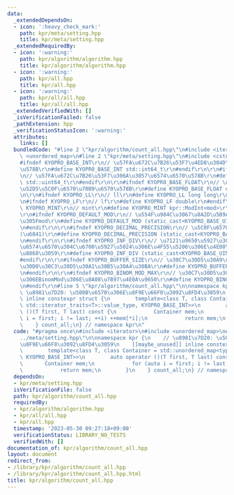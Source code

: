 ```yaml
---
data:
  _extendedDependsOn:
  - icon: ':heavy_check_mark:'
    path: kpr/meta/setting.hpp
    title: kpr/meta/setting.hpp
  _extendedRequiredBy:
  - icon: ':warning:'
    path: kpr/algorithm/algorithm.hpp
    title: kpr/algorithm/algorithm.hpp
  - icon: ':warning:'
    path: kpr/all.hpp
    title: kpr/all.hpp
  - icon: ':warning:'
    path: kpr/all/all.hpp
    title: kpr/all/all.hpp
  _extendedVerifiedWith: []
  _isVerificationFailed: false
  _pathExtension: hpp
  _verificationStatusIcon: ':warning:'
  attributes:
    links: []
  bundledCode: "#line 2 \"kpr/algorithm/count_all.hpp\"\n#include <iterator>\n#include\
    \ <unordered_map>\n#line 2 \"kpr/meta/setting.hpp\"\n#include <cstdint>\r\n\r\n\
    #ifndef KYOPRO_BASE_INT\r\n// \u57FA\u672C\u7B26\u53F7\u4ED8\u304D\u6574\u6570\
    \u578B\r\n#define KYOPRO_BASE_INT std::int64_t\r\n#endif\r\n\r\n#ifndef KYOPRO_BASE_UINT\r\
    \n// \u57FA\u672C\u7B26\u53F7\u306A\u3057\u6574\u6570\u578B\r\n#define KYOPRO_BASE_UINT\
    \ std::uint64_t\r\n#endif\r\n\r\n#ifndef KYOPRO_BASE_FLOAT\r\n// \u57FA\u672C\u6D6E\
    \u52D5\u5C0F\u6570\u70B9\u6570\u578B\r\n#define KYOPRO_BASE_FLOAT double\r\n#endif\r\
    \n\r\n#ifndef KYOPRO_LL\r\n// ll\r\n#define KYOPRO_LL long long\r\n#endif\r\n\r\
    \n#ifndef KYOPRO_LF\r\n// lf\r\n#define KYOPRO_LF double\r\n#endif\r\n\r\n#ifndef\
    \ KYOPRO_MINT\r\n// mint\r\n#define KYOPRO_MINT kpr::ModInt<mod>\r\n#endif\r\n\
    \r\n#ifndef KYOPRO_DEFAULT_MOD\r\n// \u554F\u984C\u3067\u8A2D\u5B9A\u3055\u308C\
    \u305Fmod\r\n#define KYOPRO_DEFAULT_MOD (static_cast<KYOPRO_BASE_UINT>(998244353))\r\
    \n#endif\r\n\r\n#ifndef KYOPRO_DECIMAL_PRECISION\r\n// \u5C0F\u6570\u7CBE\u5EA6\
    (\u6841)\r\n#define KYOPRO_DECIMAL_PRECISION (static_cast<KYOPRO_BASE_UINT>(12))\r\
    \n#endif\r\n\r\n#ifndef KYOPRO_INF_DIV\r\n// \u7121\u9650\u5927\u3092\u8868\u3059\
    \u6574\u6570\u304C\u6700\u5927\u5024\u306E\u4F55\u5206\u306E\u4E00\u304B\u3092\
    \u8868\u3059\r\n#define KYOPRO_INF_DIV (static_cast<KYOPRO_BASE_UINT>(3))\r\n\
    #endif\r\n\r\n#ifndef KYOPRO_BUFFER_SIZE\r\n// \u30C7\u30D5\u30A9\u30EB\u30C8\u306E\
    \u30D0\u30C3\u30D5\u30A1\u30B5\u30A4\u30BA\r\n#define KYOPRO_BUFFER_SIZE (static_cast<KYOPRO_BASE_UINT>(2048))\r\
    \n#endif\r\n\r\n#ifndef KYOPRO_BINOM_MOD_MAX\r\n// \u30C7\u30D5\u30A9\u30EB\u30C8\
    \u306EBinomMod\u306E\u8A08\u7B97\u4E0A\u9650\r\n#define KYOPRO_BINOM_MOD_MAX (static_cast<KYOPRO_BASE_UINT>(1000000))\r\
    \n#endif\r\n#line 5 \"kpr/algorithm/count_all.hpp\"\n\nnamespace kpr {\n    //\
    \ \u8981\u7D20: \u500B\u6570\u306E\u8F9E\u66F8\u3092\u8FD4\u3059\n    [[maybe_unused]]\
    \ inline constexpr struct {\n        template<class T, class Container = std::unordered_map<typename\
    \ std::iterator_traits<T>::value_type, KYOPRO_BASE_INT>>\n        auto operator\
    \ ()(T first, T last) const {\n            Container mem;\n            for (auto\
    \ i = first; i != last; ++i) ++mem[*i];\n            return mem;\n        }\n\
    \    } count_all;\n} // namespace kpr\n"
  code: "#pragma once\n#include <iterator>\n#include <unordered_map>\n#include \"\
    ../meta/setting.hpp\"\n\nnamespace kpr {\n    // \u8981\u7D20: \u500B\u6570\u306E\
    \u8F9E\u66F8\u3092\u8FD4\u3059\n    [[maybe_unused]] inline constexpr struct {\n\
    \        template<class T, class Container = std::unordered_map<typename std::iterator_traits<T>::value_type,\
    \ KYOPRO_BASE_INT>>\n        auto operator ()(T first, T last) const {\n     \
    \       Container mem;\n            for (auto i = first; i != last; ++i) ++mem[*i];\n\
    \            return mem;\n        }\n    } count_all;\n} // namespace kpr\n"
  dependsOn:
  - kpr/meta/setting.hpp
  isVerificationFile: false
  path: kpr/algorithm/count_all.hpp
  requiredBy:
  - kpr/algorithm/algorithm.hpp
  - kpr/all/all.hpp
  - kpr/all.hpp
  timestamp: '2023-05-30 09:27:18+09:00'
  verificationStatus: LIBRARY_NO_TESTS
  verifiedWith: []
documentation_of: kpr/algorithm/count_all.hpp
layout: document
redirect_from:
- /library/kpr/algorithm/count_all.hpp
- /library/kpr/algorithm/count_all.hpp.html
title: kpr/algorithm/count_all.hpp
---
```

